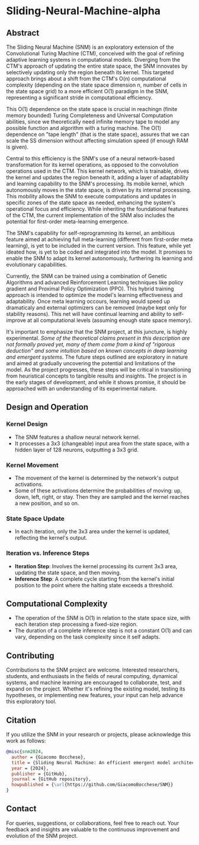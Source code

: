 # Sliding-Neural-Machine-alpha


## Abstract
The Sliding Neural Machine (SNM) is an exploratory extension of the Convolutional Turing Machine (CTM), conceived with the goal of refining adaptive learning systems in computational models. Diverging from the CTM's approach of updating the entire state space, the SNM innovates by selectively updating only the region beneath its kernel. This targeted approach brings about a shift from the CTM's O(n) computational complexity (depending on the state space dimension n, number of cells in the state space grid) to a more efficient O(1) paradigm in the SNM, representing a significant stride in computational efficiency.

This O(1) dependence on the state space is crucial in reachingn (finite memory bounded) Turing Completeness and Universal Computation abilities, since we theoretically need infinite memory tape to model any possible function and algorithm with a turing machine. The O(1) dependence on "tape length" (that is the state space), assures that we can scale the SS dimension without affecting simulation speed (if enough RAM is given).

Central to this efficiency is the SNM's use of a neural network-based transformation for its kernel operations, as opposed to the convolution operations used in the CTM. This kernel network, which is trainable, drives the kernel and updates the region beneath it, adding a layer of adaptability and learning capability to the SNM's processing. Its mobile kernel, which autonomously moves in the state space, is driven by its internal processing. This mobility allows the SNM to execute computations and updates in specific zones of the state space as needed, enhancing the system's operational focus and efficiency. While inheriting the foundational features of the CTM, the current implementation of the SNM also includes the potential for first-order meta-learning emergence.

The SNM's capability for self-reprogramming its kernel, an ambitious feature aimed at achieving full meta-learning (different from first-order meta learning), is yet to be included in the current version. This feature, while yet ideated how, is yet to be coded and integrated into the model. It promises to enable the SNM to adapt its kernel autonomously, furthering its learning and evolutionary capabilities.

Currently, the SNM can be trained using a combination of Genetic Algorithms and advanced Reinforcement Learning techniques like policy gradient and Proximal Policy Optimization (PPO). This hybrid training approach is intended to optimize the model's learning effectiveness and adaptability. Once meta learning occours, learning would speed up dramaticaly and external optimizers can be removed (maybe kept only for stability reasons). This net will have continual learning and ability to self-improve at all computational levels (assuming enough state space memory).

It's important to emphasize that the SNM project, at this juncture, is highly experimental. *Some of the theoretical claims present in this description are not formally proved yet, many of them come from a kind of "rigorous deduction" and some intuition based on known concepts in deep learning and emergent systems*. The future steps outlined are exploratory in nature and aimed at gradually uncovering the potential and limitations of the model. As the project progresses, these steps will be critical in transitioning from heuristical concepts to tangible results and insights.
The project is in the early stages of development, and while it shows promise, it should be approached with an understanding of its experimental nature.


## Design and Operation
### Kernel Design
- The SNM features a shallow neural network kernel.
- It processes a 3x3 (changeable) input area from the state space, with a hidden layer of 128 neurons, outputting a 3x3 grid.

### Kernel Movement
- The movement of the kernel is determined by the network's output activations.
- Some of these activations determine the probabilities of moving: up, down, left, right, or stay. Then they are sampled and the kernel reaches a new position, and so on.

### State Space Update
- In each iteration, only the 3x3 area under the kernel is updated, reflecting the kernel's output.

### Iteration vs. Inference Steps
- **Iteration Step**: Involves the kernel processing its current 3x3 area, updating the state space, and then moving.
- **Inference Step**: A complete cycle starting from the kernel's initial position to the point where the halting state exceeds a threshold.

## Computational Complexity
- The operation of the SNM is O(1) in relation to the state space size, with each iteration step processing a fixed-size region.
- The duration of a complete inference step is not a constant O(1) and can vary, depending on the task complexity since it self adapts.

## Contributing
Contributions to the SNM project are welcome. Interested researchers, students, and enthusiasts in the fields of neural computing, dynamical systems, and machine learning are encouraged to collaborate, test, and expand on the project. Whether it's refining the existing model, testing its hypotheses, or implementing new features, your input can help advance this exploratory tool.

## Citation
If you utilize the SNM in your research or projects, please acknowledge this work as follows:

```bibtex
@misc{snm2024,
  author = {Giacomo Bocchese},
  title = {Sliding Neural Machine: An efficient emergent model architecture},
  year = {2024},
  publisher = {GitHub},
  journal = {GitHub repository},
  howpublished = {\url{https://github.com/GiacomoBocchese/SNM}}
}
```

## Contact
For queries, suggestions, or collaborations, feel free to reach out. Your feedback and insights are valuable to the continuous improvement and evolution of the SNM project.

